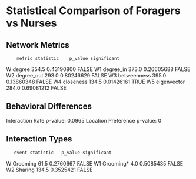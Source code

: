 # Statistical Comparison of Foragers vs Nurses

## Network Metrics
        metric statistic    p_value significant
W       degree     354.5 0.43190800       FALSE
W1   degree_in     373.0 0.26605688       FALSE
W2  degree_out     293.0 0.80246629       FALSE
W3 betweenness     395.0 0.13860348       FALSE
W4   closeness     134.5 0.01426161        TRUE
W5 eigenvector     284.0 0.69081212       FALSE

## Behavioral Differences
Interaction Rate p-value: 0.0965
Location Preference p-value: 0

## Interaction Types
       event statistic   p_value significant
W   Grooming      61.5 0.2760667       FALSE
W1 Grooming*       4.0 0.5085435       FALSE
W2   Sharing     134.5 0.3525421       FALSE
